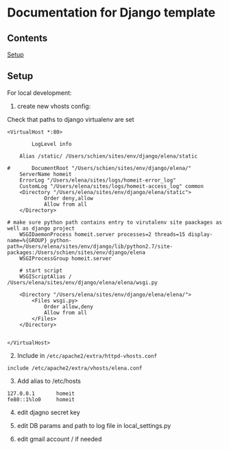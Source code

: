 # Documentation for Django template


## Contents
[Setup](#setup)


## Setup

For local development:
1. create new vhosts config:

Check that paths to django virtualenv are set
```
<VirtualHost *:80>

    	LogLevel info

	Alias /static/ /Users/schien/sites/env/django/elena/static

#    	DocumentRoot "/Users/schien/sites/env/django/elena/"
    ServerName homeit
    ErrorLog "/Users/elena/sites/logs/homeit-error_log"
    CustomLog "/Users/elena/sites/logs/homeit-access_log" common
    <Directory "/Users/elena/sites/env/django/elena/static">
            Order deny,allow
            Allow from all
    </Directory>

# make sure python path contains entry to virutalenv site paackages as well as django project
	WSGIDaemonProcess homeit.server processes=2 threads=15 display-name=%{GROUP} python-path=/Users/elena/sites/env/django/lib/python2.7/site-packages:/Users/schien/sites/env/django/elena
	WSGIProcessGroup homeit.server

	# start script
	WSGIScriptAlias / /Users/elena/sites/env/django/elena/elena/wsgi.py

	<Directory "/Users/elena/sites/env/django/elena/elena/">
        <Files wsgi.py>
            Order allow,deny
            Allow from all
        </Files>
    </Directory>


</VirtualHost>
```

2. Include in `/etc/apache2/extra/httpd-vhosts.conf`
```
include /etc/apache2/extra/vhosts/elena.conf
```

3. Add alias to /etc/hosts
```
127.0.0.1       homeit
fe80::1%lo0     homeit
```


4. edit djagno secret key

5. edit DB params and path to log file in local_settings.py

6. edit gmail account / if needed